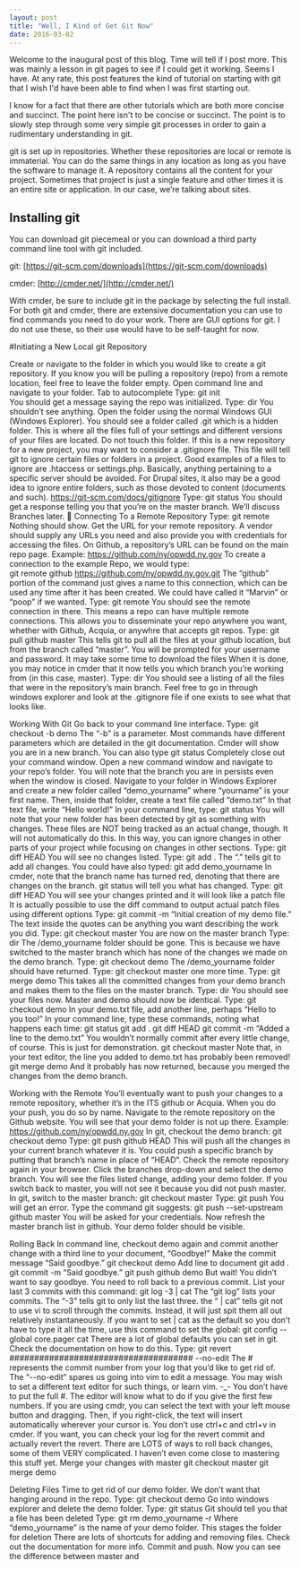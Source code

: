 ```yaml
---
layout: post
title: "Well, I Kind of Get Git Now"
date: 2016-03-02
---
```


Welcome to the inaugural post of this blog. Time will tell if I post more. This was mainly a lesson in git pages to see if I could get it working. Seems I have. At any rate, this post features the kind of tutorial on starting with git that I wish I'd have been able to find when I was first starting out. 

I know for a fact that there are other tutorials which are both more concise and succinct. The point here isn't to be concise or succinct. The point is to slowly step through some very simple git processes in order to gain a rudimentary understanding in git.

git is set up in repositories. Whether these repositories are local or remote is immaterial. You can do the same things in any location as long as you have the software to manage it. A repository contains all the content for your project. Sometimes that project is just a single feature and other times it is an entire site or application. In our case, we’re talking about sites.

## Installing git

You can download git piecemeal or you can download a third party command line tool with git included. 

git:
[https://git-scm.com/downloads](https://git-scm.com/downloads)

cmder:
[http://cmder.net/](http://cmder.net/)

With cmder, be sure to include git in the package by selecting the full install. For both git and cmder, there are extensive documentation you can use to find commands you need to do your work. There are GUI options for git. I do not use these, so their use would have to be self-taught for now.

#Initiating a New Local git Repository

Create or navigate to the folder in which you would like to create a git repository. If you know you will be pulling a repository (repo) from a remote location, feel free to leave the folder empty.
Open command line and navigate to your folder. Tab to autocomplete
Type:  git init  
You should get a message saying the repo was initialized.
Type:  dir 
You shouldn’t see anything.
Open the folder using the normal Windows GUI (Windows Explorer).
You should see a folder called .git which is a hidden folder. This is where all the files full of your settings and different versions of your files are located. Do not touch this folder.
If this is a new repository for a new project, you may want to consider a .gitignore file. This file will tell git to ignore certain files or folders in a project. Good examples of a files to ignore are .htaccess or settings.php. Basically, anything pertaining to a specific server should be avoided. For Drupal sites, it also may be a good idea to ignore entire folders, such as those devoted to content (documents and such).
https://git-scm.com/docs/gitignore 
Type:  git status
You should get a response telling you that you’re on the master branch. We’ll discuss Branches later.

Connecting To a Remote Repository
Type: git remote
Nothing should show.
Get the URL for your remote repository. A vendor should supply any URLs you need and also provide you with credentials for accessing the files. On Github, a repository’s URL can be found on the main repo page. 
Example:  https://github.com/ny/opwdd.ny.gov
To create a connection to the example Repo, we would type:  
git remote github https://github.com/ny/opwdd.ny.gov.git
The “github” portion of the command just gives a name to this connection, which can be used any time after it has been created. We could have called it “Marvin” or “poop” if we wanted.
Type: git remote
You should see the remote connection in there. This means a repo can have multiple remote connections. This allows you to disseminate your repo anywhere you want, whether with Github, Acquia, or anywhre that accepts git repos.
Type:  git pull github master
This tells git to pull all the files at your github location, but from the branch called “master”.
You will be prompted for your username and password. 
It may take some time to download the files
When it is done, you may notice in cmder that it now tells you which branch you’re working from (in this case, master).
Type:  dir
You should see a listing of all the files that were in the repository’s main branch.
Feel free to go in through windows explorer and look at the .gitignore file if one exists to see what that looks like.

Working With Git 
Go back to your command line interface. Type: git checkout -b demo
The “-b” is a parameter. Most commands have different parameters which are detailed in the git documentation.
Cmder will show you are in a new branch. You can also type git status
Completely close out your command window.
Open a new command window and navigate to your repo’s folder.
You will note that the branch you are in persists even when the window is closed.
Navigate to your folder in Windows Explorer and create a new folder called “demo_yourname” where “yourname” is your first name. Then, inside that folder, create a text file called “demo.txt”
In that text file, write “Hello world!”
In your command line, type:  git status
You will note that your new folder has been detected by git as something with changes. These files are NOT being tracked as an actual change, though. It will not automatically do this.
In this way, you can ignore changes in other parts of your project while focusing on changes in other sections.
Type:  git diff HEAD
You will see no changes listed.
Type:  git add .
The “.” tells git to add all changes. You could have also typed:
git add demo_yourname
In cmder, note that the branch name has turned red, denoting that there are changes on the branch. git status will tell you what has changed.
Type:  git diff HEAD
You will see your changes printed and it will look like a patch file
It is actually possible to use the diff command to output actual patch files using different options
Type:  git commit -m “Initial creation of my demo file.”
The text inside the quotes can be anything you want describing the work you did.
Type: git checkout master
You are now on the master branch
Type:  dir
The /demo_yourname folder should be gone.  This is because we have switched to the master branch which has none of the changes we made on the demo branch.
Type: git checkout demo
The /demo_yourname folder should have returned.
Type: git checkout master one more time.
Type: git merge demo
This takes all the committed changes from your demo branch and makes them to the files on the master branch.
Type:  dir
You should see your files now. Master and demo should now be identical.
Type: git checkout demo
In your demo.txt file, add another line, perhaps “Hello to you too!”
In your command line, type these commands, noting what happens each time:
git status 
git add .
git diff HEAD
git commit -m “Added a line to the demo.txt”
You wouldn’t normally commit after every little change, of course. This is just for demonstration.
git checkout master
Note that, in your text editor, the line you added to demo.txt has probably been removed!
git merge demo
And it probably has now returned, because you merged the changes from the demo branch.



Working with the Remote
You’ll eventually want to push your changes to a remote repository, whether it’s in the ITS github or Acquia. When you do your push, you do so by name.
Navigate to the remote repository on the Github website. You will see that your demo folder is not up there. Example: https://github.com/ny/opwdd.ny.gov 
In git, checkout the demo branch:  git checkout demo
Type:  git push github HEAD
This will push all the changes in your current branch whatever it is.
You could push a specific branch by putting that branch’s name in place of “HEAD”.
Check the remote repository again in your browser. 
Click the branches drop-down and select the demo branch.
You will see the files listed change, adding your demo folder. If you switch back to master, you will not see it because you did not push master.
In git, switch to the master branch:   git checkout master
Type:  git push
You will get an error. 
Type the command git suggests: git push --set-upstream github master
You will be asked for your credentials.
Now refresh the master branch list in github. Your demo folder should be visible.


Rolling Back
In command line, checkout demo again and commit another change with a third line to your document, “Goodbye!” Make the commit message “Said goodbye.”
git checkout demo
Add line to document
git add .
git commit -m “Said goodbye.”
git push github demo
But wait! You didn’t want to say goodbye. You need to roll back to a previous commit. 
List your last 3 commits with this command:  git log -3 | cat
The “git log” lists your commits. The “-3” tells git to only list the last three. the “ | cat” tells git not to use vi to scroll through the commits. Instead, it will just spit them all out relatively instantaneously.
If you want to set | cat as the default so you don’t have to type it all the time, use this command to set the global:
git config --global core.pager cat
There are a lot of global defaults you can set in git. Check the documentation on how to do this.
Type:  git revert ##################################### --no-edit
The # represents the commit number from your log that you’d like to get rid of. The “--no-edit” spares us going into vim to edit a message. You may wish to set a different text editor for such things, or learn vim. -_-
You don’t have to put the full #. The editor will know what to do if you give the first few numbers.
If you are using cmdr, you can select the text with your left mouse button and dragging. Then, if you right-click, the text will insert automatically wherever your cursor is. You don’t use ctrl+c and ctrl+v in cmder.
If you want, you can check your log for the revert commit and actually revert the revert.
There are LOTS of ways to roll back changes, some of them VERY complicated. I haven’t even come close to mastering this stuff yet.
Merge your changes with master
git checkout master
git merge demo

Deleting Files
Time to get rid of our demo folder. We don’t want that hanging around in the repo.
Type: git checkout demo
Go into windows explorer and delete the demo folder.
Type: git status
Git should tell you that a file has been deleted
Type: git rm demo_yourname -r
Where “demo_yourname” is the name of your demo folder.
This stages the folder for deletion
There are lots of shortcuts for adding and removing files. Check out the documentation for more info.
Commit and push. Now you can see the difference between master  and 



